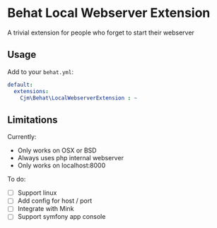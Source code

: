 Behat Local Webserver Extension
===============================

A trivial extension for people who forget to start their webserver

Usage
-----

Add to your `behat.yml`:

```yml
default:
  extensions:
    Cjm\Behat\LocalWebserverExtension : ~
```

Limitations
-----------

Currently:

 * Only works on OSX or BSD
 * Always uses php internal webserver
 * Only works on localhost:8000

To do:

 - [ ] Support linux
 - [ ] Add config for host / port
 - [ ] Integrate with Mink
 - [ ] Support symfony app console
